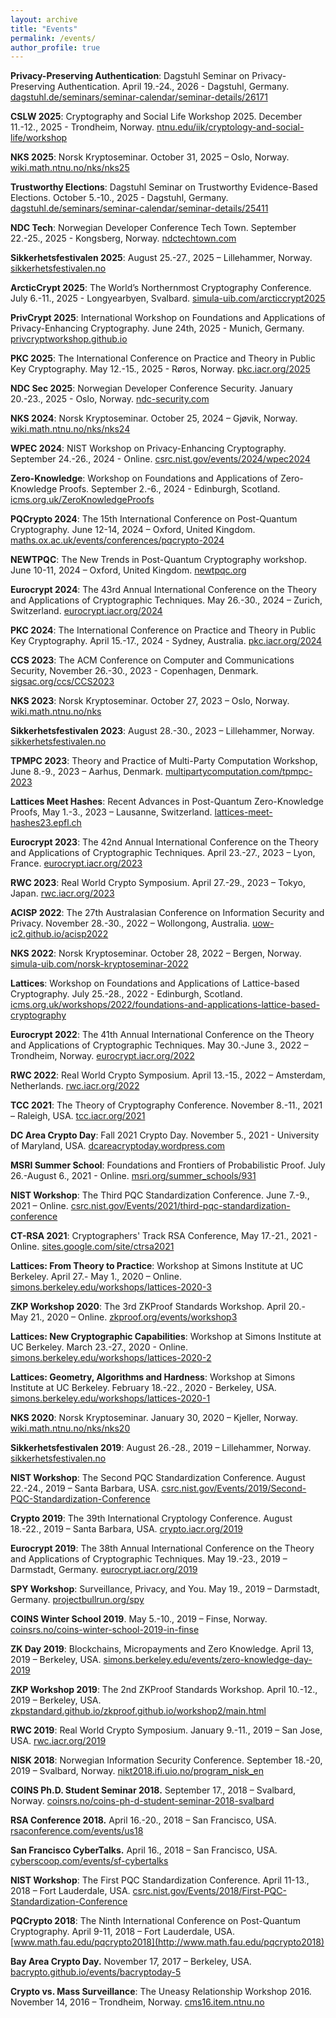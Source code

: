 ```yaml
---
layout: archive
title: "Events"
permalink: /events/
author_profile: true
---
```


**Privacy-Preserving Authentication**: Dagstuhl Seminar on Privacy-Preserving Authentication. April 19.-24., 2026 - Dagstuhl, Germany. [dagstuhl.de/seminars/seminar-calendar/seminar-details/26171](https://www.dagstuhl.de/seminars/seminar-calendar/seminar-details/26171)

**CSLW 2025**: Cryptography and Social Life Workshop 2025. December 11.-12., 2025 - Trondheim, Norway. [ntnu.edu/iik/cryptology-and-social-life/workshop](https://www.ntnu.edu/iik/cryptology-and-social-life/workshop)

**NKS 2025**: Norsk Kryptoseminar. October 31, 2025 – Oslo, Norway. [wiki.math.ntnu.no/nks/nks25](https://wiki.math.ntnu.no/nks/nks25)

**Trustworthy Elections**: Dagstuhl Seminar on Trustworthy Evidence-Based Elections. October 5.-10., 2025 - Dagstuhl, Germany. [dagstuhl.de/seminars/seminar-calendar/seminar-details/25411](https://www.dagstuhl.de/seminars/seminar-calendar/seminar-details/25411)

**NDC Tech**: Norwegian Developer Conference Tech Town. September 22.-25., 2025 - Kongsberg, Norway. [ndctechtown.com](https://ndctechtown.com)

**Sikkerhetsfestivalen 2025**: August 25.-27., 2025 – Lillehammer, Norway. [sikkerhetsfestivalen.no](https://sikkerhetsfestivalen.no)

**ArcticCrypt 2025**: The World’s Northernmost Cryptography Conference. July 6.-11., 2025 - Longyearbyen, Svalbard. [simula-uib.com/arcticcrypt2025](https://simula-uib.com/arcticcrypt2025)

**PrivCrypt 2025**: International Workshop on Foundations and Applications of Privacy-Enhancing Cryptography. June 24th, 2025 - Munich, Germany. [privcryptworkshop.github.io](https://privcryptworkshop.github.io)

**PKC 2025**: The International Conference on Practice and Theory in Public Key Cryptography. May 12.-15., 2025 - Røros, Norway. [pkc.iacr.org/2025](https://pkc.iacr.org/2025)

**NDC Sec 2025**: Norwegian Developer Conference Security. January 20.-23., 2025 - Oslo, Norway. [ndc-security.com](https://ndc-security.com)

**NKS 2024**: Norsk Kryptoseminar. October 25, 2024 – Gjøvik, Norway. [wiki.math.ntnu.no/nks/nks24](https://wiki.math.ntnu.no/nks/nks24)

**WPEC 2024**: NIST Workshop on Privacy-Enhancing Cryptography. September 24.-26., 2024 - Online. [csrc.nist.gov/events/2024/wpec2024](https://csrc.nist.gov/events/2024/wpec2024)

**Zero-Knowledge**: Workshop on Foundations and Applications of Zero-Knowledge Proofs. September 2.-6., 2024 - Edinburgh, Scotland. [icms.org.uk/ZeroKnowledgeProofs](https://www.icms.org.uk/ZeroKnowledgeProofs)

**PQCrypto 2024**: The 15th International Conference on Post-Quantum Cryptography. June 12-14, 2024 – Oxford, United Kingdom. [maths.ox.ac.uk/events/conferences/pqcrypto-2024](https://www.maths.ox.ac.uk/events/conferences/pqcrypto-2024)

**NEWTPQC**: The New Trends in Post-Quantum Cryptography workshop. June 10-11, 2024 – Oxford, United Kingdom. [newtpqc.org](https://newtpqc.org)

**Eurocrypt 2024**: The 43rd Annual International Conference on the Theory and Applications of Cryptographic Techniques. May 26.-30., 2024 – Zurich, Switzerland. [eurocrypt.iacr.org/2024](https://eurocrypt.iacr.org/2024)

**PKC 2024**: The International Conference on Practice and Theory in Public Key Cryptography. April 15.-17., 2024 - Sydney, Australia. [pkc.iacr.org/2024](https://pkc.iacr.org/2024)

**CCS 2023**: The ACM Conference on Computer and Communications Security, November 26.-30., 2023 - Copenhagen, Denmark. [sigsac.org/ccs/CCS2023](https://www.sigsac.org/ccs/CCS2023)

**NKS 2023**: Norsk Kryptoseminar. October 27, 2023 – Oslo, Norway. [wiki.math.ntnu.no/nks](https://wiki.math.ntnu.no/nks)

**Sikkerhetsfestivalen 2023**: August 28.-30., 2023 – Lillehammer, Norway. [sikkerhetsfestivalen.no](https://sikkerhetsfestivalen.no)

**TPMPC 2023**: Theory and Practice of Multi-Party Computation Workshop, June 8.-9., 2023 – Aarhus, Denmark. [multipartycomputation.com/tpmpc-2023](https://www.multipartycomputation.com/tpmpc-2023)

**Lattices Meet Hashes**: Recent Advances in Post-Quantum Zero-Knowledge Proofs, May 1.-3., 2023 – Lausanne, Switzerland. [lattices-meet-hashes23.epfl.ch](https://lattices-meet-hashes23.epfl.ch/index.html)

**Eurocrypt 2023**: The 42nd Annual International Conference on the Theory and Applications of Cryptographic Techniques. April 23.-27., 2023 – Lyon, France. [eurocrypt.iacr.org/2023](https://eurocrypt.iacr.org/2023)

**RWC 2023**: Real World Crypto Symposium. April 27.-29., 2023 – Tokyo, Japan. [rwc.iacr.org/2023](https://rwc.iacr.org/2023)

**ACISP 2022**: The 27th Australasian Conference on Information Security and Privacy. November 28.-30., 2022 – Wollongong, Australia. [uow-ic2.github.io/acisp2022](https://uow-ic2.github.io/acisp2022)

**NKS 2022**: Norsk Kryptoseminar. October 28, 2022 – Bergen, Norway. [simula-uib.com/norsk-kryptoseminar-2022](https://simula-uib.com/norsk-kryptoseminar-2022)

**Lattices**: Workshop on Foundations and Applications of Lattice-based Cryptography. July 25.-28., 2022 - Edinburgh, Scotland. [icms.org.uk/workshops/2022/foundations-and-applications-lattice-based-cryptography](https://www.icms.org.uk/workshops/2022/foundations-and-applications-lattice-based-cryptography)

**Eurocrypt 2022**: The 41th Annual International Conference on the Theory and Applications of Cryptographic Techniques. May 30.-June 3., 2022 – Trondheim, Norway. [eurocrypt.iacr.org/2022](https://eurocrypt.iacr.org/2022)

**RWC 2022**: Real World Crypto Symposium. April 13.-15., 2022 – Amsterdam, Netherlands. [rwc.iacr.org/2022](https://rwc.iacr.org/2022)

**TCC 2021**: The Theory of Cryptography Conference. November 8.-11., 2021 – Raleigh, USA. [tcc.iacr.org/2021](https://tcc.iacr.org/2021)

**DC Area Crypto Day**: Fall 2021 Crypto Day. November 5., 2021 - University of Maryland, USA. [dcareacryptoday.wordpress.com](https://dcareacryptoday.wordpress.com/2021/10/25/fall-2021-crypto-day)

**MSRI Summer School**: Foundations and Frontiers of Probabilistic Proof. July 26.-August 6., 2021 - Online. [msri.org/summer_schools/931](https://www.msri.org/summer_schools/931)

**NIST Workshop**: The Third PQC Standardization Conference. June 7.-9., 2021 – Online. [csrc.nist.gov/Events/2021/third-pqc-standardization-conference](https://csrc.nist.gov/Events/2021/third-pqc-standardization-conference)

**CT-RSA 2021**: Cryptographers' Track RSA Conference, May 17.-21., 2021 - Online. [sites.google.com/site/ctrsa2021](https://sites.google.com/site/ctrsa2021)

**Lattices: From Theory to Practice**: Workshop at Simons Institute at UC Berkeley. April 27.- May 1., 2020 – Online. [simons.berkeley.edu/workshops/lattices-2020-3](https://simons.berkeley.edu/workshops/lattices-2020-3)

**ZKP Workshop 2020**: The 3rd ZKProof Standards Workshop. April 20.- May 21., 2020 – Online. [zkproof.org/events/workshop3](https://zkproof.org/events/workshop3)

**Lattices: New Cryptographic Capabilities**: Workshop at Simons Institute at UC Berkeley. March 23.-27., 2020 - Online. [simons.berkeley.edu/workshops/lattices-2020-2](https://simons.berkeley.edu/workshops/lattices-2020-2)

**Lattices: Geometry, Algorithms and Hardness**: Workshop at Simons Institute at UC Berkeley. February 18.-22., 2020 - Berkeley, USA. [simons.berkeley.edu/workshops/lattices-2020-1](https://simons.berkeley.edu/workshops/lattices-2020-1)

**NKS 2020**: Norsk Kryptoseminar. January 30, 2020 – Kjeller, Norway. [wiki.math.ntnu.no/nks/nks20](https://wiki.math.ntnu.no/nks/nks20)

**Sikkerhetsfestivalen 2019**: August 26.-28., 2019 – Lillehammer, Norway. [sikkerhetsfestivalen.no](https://sikkerhetsfestivalen.no)

**NIST Workshop**: The Second PQC Standardization Conference. August 22.-24., 2019 – Santa Barbara, USA. [csrc.nist.gov/Events/2019/Second-PQC-Standardization-Conference](https://csrc.nist.gov/Events/2019/Second-PQC-Standardization-Conference)

**Crypto 2019**: The 39th International Cryptology Conference. August 18.-22., 2019 – Santa Barbara, USA. [crypto.iacr.org/2019](https://crypto.iacr.org/2019)

**Eurocrypt 2019**: The 38th Annual International Conference on the Theory and Applications of Cryptographic Techniques. May 19.-23., 2019 – Darmstadt, Germany. [eurocrypt.iacr.org/2019](https://eurocrypt.iacr.org/2019)

**SPY Workshop**: Surveillance, Privacy, and You. May 19., 2019 – Darmstadt, Germany. [projectbullrun.org/spy](https://projectbullrun.org/spy)

**COINS Winter School 2019**. May 5.-10., 2019 – Finse, Norway. [coinsrs.no/coins-winter-school-2019-in-finse](https://coinsrs.no/coins-winter-school-2019-in-finse)

**ZK Day 2019**: Blockchains, Micropayments and Zero Knowledge. April 13, 2019 – Berkeley, USA. [simons.berkeley.edu/events/zero-knowledge-day-2019](https://simons.berkeley.edu/events/zero-knowledge-day-2019)

**ZKP Workshop 2019**: The 2nd ZKProof Standards Workshop. April 10.-12., 2019 – Berkeley, USA. [zkpstandard.github.io/zkproof.github.io/workshop2/main.html](https://zkpstandard.github.io/zkproof.github.io/workshop2/main.html)

**RWC 2019**: Real World Crypto Symposium. January 9.-11., 2019 – San Jose, USA. [rwc.iacr.org/2019](https://rwc.iacr.org/2019)

**NISK 2018**: Norwegian Information Security Conference. September 18.-20, 2019 – Svalbard, Norway. [nikt2018.ifi.uio.no/program_nisk_en](http://nikt2018.ifi.uio.no/program_nisk_en)

**COINS Ph.D. Student Seminar 2018.** September 17., 2018 – Svalbard, Norway. [coinsrs.no/coins-ph-d-student-seminar-2018-svalbard](https://coinsrs.no/coins-ph-d-student-seminar-2018-svalbard)

**RSA Conference 2018.** April 16.-20., 2018 – San Francisco, USA. [rsaconference.com/events/us18](https://www.rsaconference.com/events/us18)

**San Francisco CyberTalks.** April 16., 2018 – San Francisco, USA. [cyberscoop.com/events/sf-cybertalks](https://www.cyberscoop.com/events/sf-cybertalks)

**NIST Workshop**: The First PQC Standardization Conference. April 11-13., 2018 – Fort Lauderdale, USA. [csrc.nist.gov/Events/2018/First-PQC-Standardization-Conference](https://csrc.nist.gov/Events/2018/First-PQC-Standardization-Conference)

**PQCrypto 2018**: The Ninth International Conference on Post-Quantum Cryptography. April 9-11, 2018 – Fort Lauderdale, USA. [www.math.fau.edu/pqcrypto2018](http://www.math.fau.edu/pqcrypto2018)

**Bay Area Crypto Day.** November 17, 2017 – Berkeley, USA. [bacrypto.github.io/events/bacryptoday-5](https://bacrypto.github.io/events/bacryptoday-5)

**Crypto vs. Mass Surveillance**: The Uneasy Relationship Workshop 2016. November 14, 2016 – Trondheim, Norway. [cms16.item.ntnu.no](http://cms16.item.ntnu.no)
